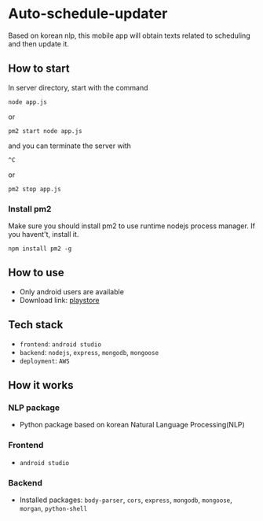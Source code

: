 # Auto-schedule-updater
Based on korean nlp, this mobile app will obtain texts related to scheduling and then update it.

## How to start
In server directory, start with the command
```
node app.js
```
or
```
pm2 start node app.js
```
and you can terminate the server with
```
^C
```
or
```
pm2 stop app.js
```
### Install pm2
Make sure you should install pm2 to use runtime nodejs process manager. If you havent't, install it.
```
npm install pm2 -g
```

## How to use
- Only android users are available
- Download link: [playstore]()

## Tech stack
- `frontend`: `android studio`
- `backend`: `nodejs`, `express`, `mongodb`, `mongoose`
- `deployment`: `AWS`

## How it works
### NLP package
- Python package based on korean Natural Language Processing(NLP)

### Frontend
- `android studio`

### Backend
- Installed packages:
    `body-parser`, `cors`, `express`, `mongodb`, `mongoose`, `morgan`, `python-shell`